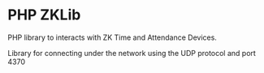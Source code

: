 # PHP ZKLib #

PHP library to interacts with ZK Time and Attendance Devices.

Library for connecting under the network using the UDP protocol and port 4370 
